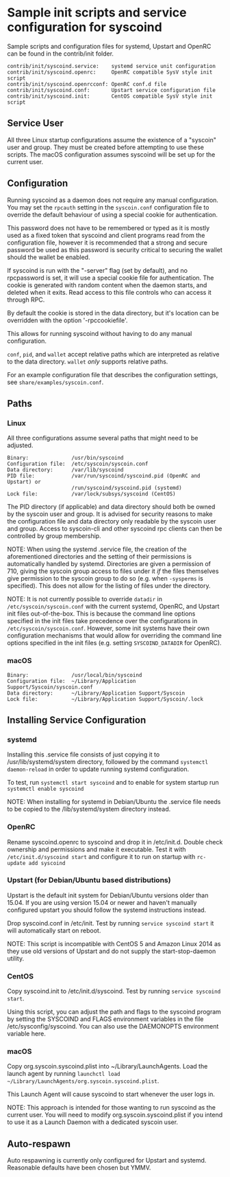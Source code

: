Sample init scripts and service configuration for syscoind
==========================================================

Sample scripts and configuration files for systemd, Upstart and OpenRC
can be found in the contrib/init folder.

    contrib/init/syscoind.service:    systemd service unit configuration
    contrib/init/syscoind.openrc:     OpenRC compatible SysV style init script
    contrib/init/syscoind.openrcconf: OpenRC conf.d file
    contrib/init/syscoind.conf:       Upstart service configuration file
    contrib/init/syscoind.init:       CentOS compatible SysV style init script

Service User
---------------------------------

All three Linux startup configurations assume the existence of a "syscoin" user
and group.  They must be created before attempting to use these scripts.
The macOS configuration assumes syscoind will be set up for the current user.

Configuration
---------------------------------

Running syscoind as a daemon does not require any manual configuration. You may
set the `rpcauth` setting in the `syscoin.conf` configuration file to override
the default behaviour of using a special cookie for authentication.

This password does not have to be remembered or typed as it is mostly used
as a fixed token that syscoind and client programs read from the configuration
file, however it is recommended that a strong and secure password be used
as this password is security critical to securing the wallet should the
wallet be enabled.

If syscoind is run with the "-server" flag (set by default), and no rpcpassword is set,
it will use a special cookie file for authentication. The cookie is generated with random
content when the daemon starts, and deleted when it exits. Read access to this file
controls who can access it through RPC.

By default the cookie is stored in the data directory, but it's location can be overridden
with the option '-rpccookiefile'.

This allows for running syscoind without having to do any manual configuration.

`conf`, `pid`, and `wallet` accept relative paths which are interpreted as
relative to the data directory. `wallet` *only* supports relative paths.

For an example configuration file that describes the configuration settings,
see `share/examples/syscoin.conf`.

Paths
---------------------------------

### Linux

All three configurations assume several paths that might need to be adjusted.

    Binary:              /usr/bin/syscoind
    Configuration file:  /etc/syscoin/syscoin.conf
    Data directory:      /var/lib/syscoind
    PID file:            /var/run/syscoind/syscoind.pid (OpenRC and Upstart) or
                         /run/syscoind/syscoind.pid (systemd)
    Lock file:           /var/lock/subsys/syscoind (CentOS)

The PID directory (if applicable) and data directory should both be owned by the
syscoin user and group. It is advised for security reasons to make the
configuration file and data directory only readable by the syscoin user and
group. Access to syscoin-cli and other syscoind rpc clients can then be
controlled by group membership.

NOTE: When using the systemd .service file, the creation of the aforementioned
directories and the setting of their permissions is automatically handled by
systemd. Directories are given a permission of 710, giving the syscoin group
access to files under it _if_ the files themselves give permission to the
syscoin group to do so (e.g. when `-sysperms` is specified). This does not allow
for the listing of files under the directory.

NOTE: It is not currently possible to override `datadir` in
`/etc/syscoin/syscoin.conf` with the current systemd, OpenRC, and Upstart init
files out-of-the-box. This is because the command line options specified in the
init files take precedence over the configurations in
`/etc/syscoin/syscoin.conf`. However, some init systems have their own
configuration mechanisms that would allow for overriding the command line
options specified in the init files (e.g. setting `SYSCOIND_DATADIR` for
OpenRC).

### macOS

    Binary:              /usr/local/bin/syscoind
    Configuration file:  ~/Library/Application Support/Syscoin/syscoin.conf
    Data directory:      ~/Library/Application Support/Syscoin
    Lock file:           ~/Library/Application Support/Syscoin/.lock

Installing Service Configuration
-----------------------------------

### systemd

Installing this .service file consists of just copying it to
/usr/lib/systemd/system directory, followed by the command
`systemctl daemon-reload` in order to update running systemd configuration.

To test, run `systemctl start syscoind` and to enable for system startup run
`systemctl enable syscoind`

NOTE: When installing for systemd in Debian/Ubuntu the .service file needs to be copied to the /lib/systemd/system directory instead.

### OpenRC

Rename syscoind.openrc to syscoind and drop it in /etc/init.d.  Double
check ownership and permissions and make it executable.  Test it with
`/etc/init.d/syscoind start` and configure it to run on startup with
`rc-update add syscoind`

### Upstart (for Debian/Ubuntu based distributions)

Upstart is the default init system for Debian/Ubuntu versions older than 15.04. If you are using version 15.04 or newer and haven't manually configured upstart you should follow the systemd instructions instead.

Drop syscoind.conf in /etc/init.  Test by running `service syscoind start`
it will automatically start on reboot.

NOTE: This script is incompatible with CentOS 5 and Amazon Linux 2014 as they
use old versions of Upstart and do not supply the start-stop-daemon utility.

### CentOS

Copy syscoind.init to /etc/init.d/syscoind. Test by running `service syscoind start`.

Using this script, you can adjust the path and flags to the syscoind program by
setting the SYSCOIND and FLAGS environment variables in the file
/etc/sysconfig/syscoind. You can also use the DAEMONOPTS environment variable here.

### macOS

Copy org.syscoin.syscoind.plist into ~/Library/LaunchAgents. Load the launch agent by
running `launchctl load ~/Library/LaunchAgents/org.syscoin.syscoind.plist`.

This Launch Agent will cause syscoind to start whenever the user logs in.

NOTE: This approach is intended for those wanting to run syscoind as the current user.
You will need to modify org.syscoin.syscoind.plist if you intend to use it as a
Launch Daemon with a dedicated syscoin user.

Auto-respawn
-----------------------------------

Auto respawning is currently only configured for Upstart and systemd.
Reasonable defaults have been chosen but YMMV.

